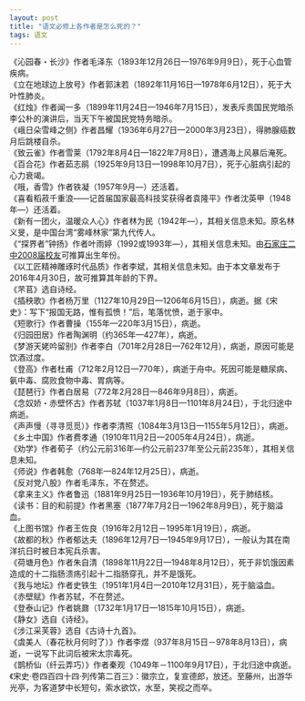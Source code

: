 ```yaml
---
layout: post
title: "语文必修上各作者是怎么死的？"
tags: 语文
---
```


《沁园春・长沙》作者毛泽东（1893年12月26日—1976年9月9日），死于心血管疾病。  
《立在地球边上放号》作者郭沫若（1892年11月16日—1978年6月12日），死于大叶性肺炎。  
《红烛》作者闻一多（1899年11月24日—1946年7月15日），发表斥责国民党暗杀李公朴的演讲后，当天下午被国民党特务暗杀。  
《峨日朵雪峰之侧》作者昌耀（1936年6月27日—2000年3月23日），得肺腺癌数月后跳楼自杀。  
《致云雀》作者雪莱（1792年8月4日—1822年7月8日），遭遇海上风暴后淹死。  
《百合花》作者茹志鹃（1925年9月13日—1998年10月7日），死于心脏病引起的心力衰竭。  
《哦，香雪》作者铁凝（1957年9月—）还活着。  
《喜看稻菽千重浪——记首届国家最高科技奖获得者袁隆平》作者沈英甲（1948年—）还活着。  
《新有一团火，温暖众人心》作者林为民（1942年—），其相关信息未知。原名林义旻，是中国台湾“雾峰林家”第九代传人。  
《“探界者”钟扬》作者叶雨婷（1992或1993年—），其相关信息未知。由[石家庄二中2008届校友](https://web.archive.org/web/20240607092616/https://www.sohu.com/a/337355460_398152)可推算出生年份。  
《以工匠精神雕琢时代品质》作者李斌，其相关信息未知。由于本文章发布于2016年4月30日，故可推算其年龄的下界。  
《芣苢》选自诗经。  
《插秧歌》作者杨万里（1127年10月29日—1206年6月15日），病逝。据《宋史》：写下“报国无路，惟有孤愤！”后，笔落忧愤，逝于家中。  
《短歌行》作者曹操（155年—220年3月15日），病逝。  
《归园田居》作者陶渊明（约365年—427年），病逝。  
《梦游天姥吟留别》作者李白（701年2月28日—762年12月），病逝，原因可能是饮酒过度。  
《登高》作者杜甫（712年2月12日—770年），病逝于舟中。死因可能是糖尿病、氨中毒、腐败食物中毒、胃病等。  
《琵琶行》作者白居易（772年2月28日—846年9月8日），病逝。  
《念奴娇・赤壁怀古》作者苏轼（1037年1月8日—1101年8月24日），于北归途中病逝。  
《声声慢（寻寻觅觅）》作者李清照（1084年3月13日—1155年5月12日），病逝。  
《乡土中国》作者费孝通（1910年11月2日—2005年4月24日），病逝。  
《劝学》作者荀子（约公元前316年—约公元前237年至公元前235年），其相关信息未知。  
《师说》作者韩愈（768年—824年12月25日），病逝。  
《反对党八股》作者毛泽东，不在赘述。  
《拿来主义》作者鲁迅（1881年9月25日—1936年10月19日），死于肺结核。  
《读书：目的和前提》作者黑塞（1877年7月2日—1962年8月9日），死于脑溢血。  
《上图书馆》作者王佐良（1916年2月12日－1995年1月19日），病逝。  
《故都的秋》作者郁达夫（1896年12月7日—1945年9月17日），一般认为其在南洋抗日时被日本宪兵杀害。  
《荷塘月色》作者朱自清（1898年11月22日—1948年8月12日），死于非饥饿因素造成的十二指肠溃疡引起十二指肠穿孔，并不是饿死。  
《我与地坛》作者史铁生（1951年1月4日—2010年12月31日），死于脑溢血。  
《赤壁赋》作者苏轼，不在赘述。  
《登泰山记》作者姚鼐（1732年1月17日—1815年10月15日），病逝。  
《静女》选自《诗经》。  
《涉江采芙蓉》选自《古诗十九首》。  
《虞美人（春花秋月何时了）》作者李煜（937年8月15日－978年8月13日），病逝，一说写下此词后被宋太宗毒死。  
《鹊桥仙（纤云弄巧）》作者秦观（1049年－1100年9月17日），于北归途中病逝。《宋史·卷四百四十四·列传第二百三》：徽宗立，复宣德郎，放还。至藤州，出游华光亭，为客道梦中长短句，索水欲饮，水至，笑视之而卒。
